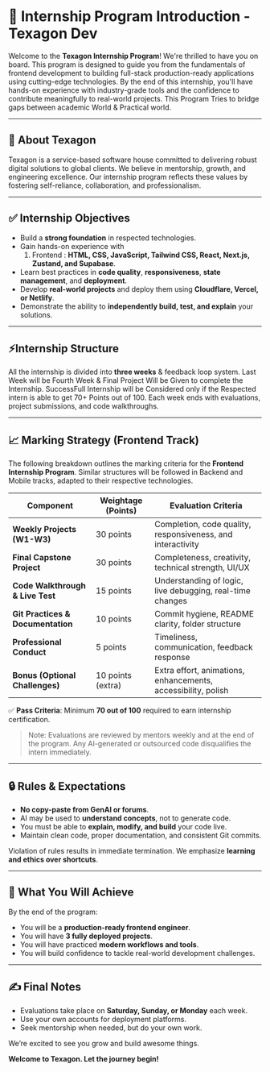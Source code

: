 # 📄 Internship Program Introduction - Texagon Dev

Welcome to the **Texagon Internship Program**! We're thrilled to have you on board. This program is designed to guide you from the fundamentals of frontend development to building full-stack production-ready applications using cutting-edge technologies. By the end of this internship, you'll have hands-on experience with industry-grade tools and the confidence to contribute meaningfully to real-world projects. This Program Tries to bridge gaps between academic World & Practical world.

---

## 🔗 About Texagon

Texagon is a service-based software house committed to delivering robust digital solutions to global clients. We believe in mentorship, growth, and engineering excellence. Our internship program reflects these values by fostering self-reliance, collaboration, and professionalism.

---

## ✅ Internship Objectives

* Build a **strong foundation** in respected technologies.
* Gain hands-on experience with 
    1. Frontend : **HTML, CSS, JavaScript, Tailwind CSS, React, Next.js, Zustand, and Supabase**.
* Learn best practices in **code quality**, **responsiveness**, **state management**, and **deployment**.
* Develop **real-world projects** and deploy them using **Cloudflare, Vercel, or Netlify**.
* Demonstrate the ability to **independently build, test, and explain** your solutions.

---

## ⚡Internship Structure

All the internship is divided into **three weeks** & feedback loop system. Last Week will be Fourth Week & Final Project Will be Given to complete the Internship. SuccessFull Internship will be Considered only if the Respected intern is able to get 70+ Points out of 100.
Each week ends with evaluations, project submissions, and code walkthroughs.

---

## 📈 Marking Strategy (Frontend Track)

The following breakdown outlines the marking criteria for the **Frontend Internship Program**. Similar structures will be followed in Backend and Mobile tracks, adapted to their respective technologies.

| Component                         | Weightage (Points) | Evaluation Criteria                                           |
| --------------------------------- | ------------------ | ------------------------------------------------------------- |
| **Weekly Projects (W1-W3)**       | 30 points          | Completion, code quality, responsiveness, and interactivity   |
| **Final Capstone Project**        | 30 points          | Completeness, creativity, technical strength, UI/UX           |
| **Code Walkthrough & Live Test**  | 15 points          | Understanding of logic, live debugging, real-time changes     |
| **Git Practices & Documentation** | 10 points          | Commit hygiene, README clarity, folder structure              |
| **Professional Conduct**          | 5 points           | Timeliness, communication, feedback response                  |
| **Bonus (Optional Challenges)**   | 10 points (extra)  | Extra effort, animations, enhancements, accessibility, polish |

✅ **Pass Criteria**: Minimum **70 out of 100** required to earn internship certification.

> Note: Evaluations are reviewed by mentors weekly and at the end of the program. Any AI-generated or outsourced code disqualifies the intern immediately.

---

## 🔒 Rules & Expectations

* **No copy-paste from GenAI or forums**.
* AI may be used to **understand concepts**, not to generate code.
* You must be able to **explain, modify, and build** your code live.
* Maintain clean code, proper documentation, and consistent Git commits.

Violation of rules results in immediate termination. We emphasize **learning and ethics over shortcuts**.

---

## 🚀 What You Will Achieve

By the end of the program:

* You will be a **production-ready frontend engineer**.
* You will have **3 fully deployed projects**.
* You will have practiced **modern workflows and tools**.
* You will build confidence to tackle real-world development challenges.

---

## ✍️ Final Notes

* Evaluations take place on **Saturday, Sunday, or Monday** each week.
* Use your own accounts for deployment platforms.
* Seek mentorship when needed, but do your own work.

We’re excited to see you grow and build awesome things.

**Welcome to Texagon. Let the journey begin!**